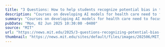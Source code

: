 ```yaml
---
title: "3 Questions: How to help students recognize potential bias in their AI datasets"
description: "Courses on developing AI models for health care need to focus more on identifying and addressing bias, says Leo Anthony Celi."
summary: "Courses on developing AI models for health care need to focus more on identifying and addressing bias, says Leo Anthony Celi."
pubDate: "Mon, 02 Jun 2025 10:30:00 -0400"
source: "MIT"
url: "https://news.mit.edu/2025/3-questions-recognizing-potential-bias-in-ai-datasets-0602"
thumbnail: "https://news.mit.edu/sites/default/files/images/202506/MIT_AI-Health-Data-01.jpg"
---
```


